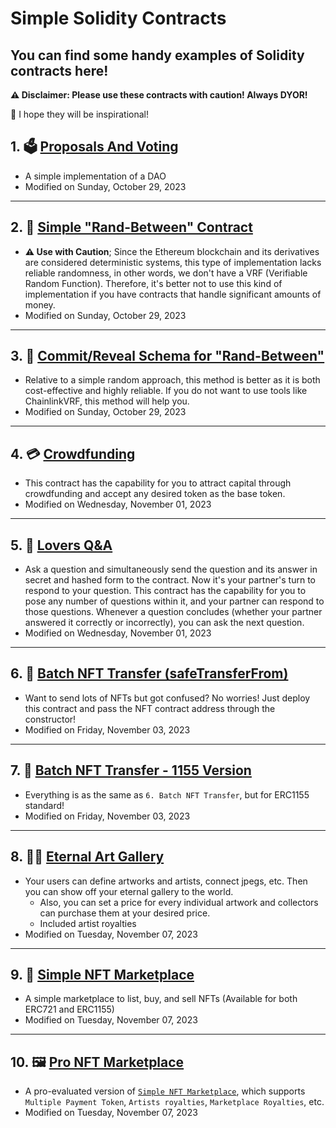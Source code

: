 # Simple Solidity Contracts
<h2>You can find some handy examples of Solidity contracts here!</h2>
<b>⚠️ Disclaimer: Please use these contracts with caution! Always DYOR!</b>

🔮 I hope they will be inspirational! 
<br>
<h2>1. 🗳 <a href="./Contracts/Proposals_And_Voting.sol">Proposals And Voting</a> </h2>

* A simple implementation of a DAO
* Modified on Sunday, October 29, 2023
---
<h2>2. 🎲 <a href="./Contracts/Rand_Between.sol">Simple "Rand-Between" Contract</a> </h2>

* **⚠️ Use with Caution**; Since the Ethereum blockchain and its derivatives are considered deterministic systems, this type of implementation lacks reliable randomness, in other words, we don't have a VRF (Verifiable Random Function). Therefore, it's better not to use this kind of implementation if you have contracts that handle significant amounts of money.
* Modified on Sunday, October 29, 2023
---
<h2>3. 🎰 <a href="./Contracts/CommitReveal_Rand_Between.sol">Commit/Reveal Schema for "Rand-Between"</a> </h2>

* Relative to a simple random approach, this method is better as it is both cost-effective and highly reliable. If you do not want to use tools like ChainlinkVRF, this method will help you.
* Modified on Sunday, October 29, 2023
---
<h2>4. 💳 <a href="./Contracts/Crowdfunding.sol">Crowdfunding</a> </h2>

* This contract has the capability for you to attract capital through crowdfunding and accept any desired token as the base token.
* Modified on Wednesday, November 01, 2023
---
<h2>5. 💞 <a href="./Contracts/Lovers_Q&A.sol">Lovers Q&A</a> </h2>

* Ask a question and simultaneously send the question and its answer in secret and hashed form to the contract. Now it's your partner's turn to respond to your question. This contract has the capability for you to pose any number of questions within it, and your partner can respond to those questions. Whenever a question concludes (whether your partner answered it correctly or incorrectly), you can ask the next question.
* Modified on Wednesday, November 01, 2023
---
<h2>6. 🚛 <a href="./Contracts/Batch_NFT_Transfer.sol">Batch NFT Transfer (safeTransferFrom)</a> </h2>

* Want to send lots of NFTs but got confused? No worries! Just deploy this contract and pass the NFT contract address through the constructor!
* Modified on Friday, November 03, 2023
---
<h2>7. 💠 <a href="./Contracts/Batch_NFT_Transfer_1155.sol">Batch NFT Transfer - 1155 Version</a> </h2>

* Everything is as the same as `6. Batch NFT Transfer`, but for ERC1155 standard!
* Modified on Friday, November 03, 2023
---
<h2>8. 🧑‍🎨 <a href="./Contracts/Eternal_Art_Gallery.sol">Eternal Art Gallery</a> </h2>

* Your users can define artworks and artists, connect jpegs, etc. 
Then you can show off your eternal gallery to the world.
  * Also, you can set a price for every individual artwork and collectors can purchase them at your desired price.
  * Included artist royalties
* Modified on Tuesday, November 07, 2023
---
<h2>9. 🎨 <a href="./Contracts/Simple_NFT_Marketplace.sol">Simple NFT Marketplace</a> </h2>

* A simple marketplace to list, buy, and sell NFTs (Available for both ERC721 and ERC1155)
* Modified on Tuesday, November 07, 2023
---
<h2>10. 🖼 <a href="./Contracts/Simple_NFT_Marketplace.sol">Pro NFT Marketplace</a> </h2>

* A pro-evaluated version of [`Simple NFT Marketplace`](./Contracts/Simple_NFT_Marketplace.sol), which supports `Multiple Payment Token`, `Artists royalties`, `Marketplace Royalties`, etc.
* Modified on Tuesday, November 07, 2023
